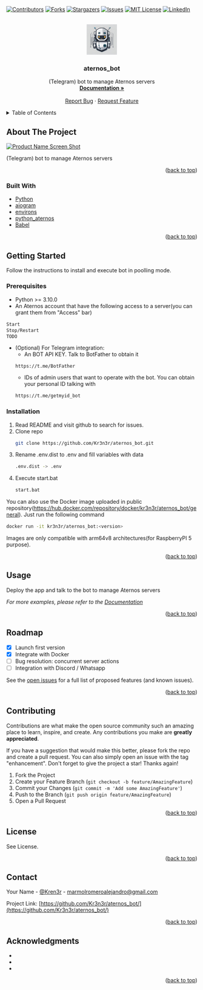 <div id="top"></div>
<!--
*** Thanks for checking out the Best-README-Template. If you have a suggestion
*** that would make this better, please fork the repo and create a pull request
*** or simply open an issue with the tag "enhancement".
*** Don't forget to give the project a star!
*** Thanks again! Now go create something AMAZING! :D
-->



<!-- PROJECT SHIELDS -->
<!--
*** I'm using markdown "reference style" links for readability.
*** Reference links are enclosed in brackets [ ] instead of parentheses ( ).
*** See the bottom of this document for the declaration of the reference variables
*** for contributors-url, forks-url, etc. This is an optional, concise syntax you may use.
*** https://www.markdownguide.org/basic-syntax/#reference-style-links
-->
[![Contributors][contributors-shield]][contributors-url]
[![Forks][forks-shield]][forks-url]
[![Stargazers][stars-shield]][stars-url]
[![Issues][issues-shield]][issues-url]
[![MIT License][license-shield]][license-url]
[![LinkedIn][linkedin-shield]][linkedin-url]



<!-- PROJECT LOGO -->
<br />
<div align="center">
  <a href="https://github.com/Kr3n3r/aternos_bot/">
    <img src="zzz_readme_src/logo.png" alt="Logo" width="80" height="80">
  </a>

<h3 align="center">aternos_bot</h3>

  <p align="center">
    (Telegram) bot to manage Aternos servers
    <br />
    <a href="https://github.com/Kr3n3r/aternos_bot/tree/main/docs"><strong>Documentation »</strong></a>
    <br />
    <br />
    <a href="https://github.com/Kr3n3r/aternos_bot/issues">Report Bug</a>
    ·
    <a href="https://github.com/Kr3n3r/aternos_bot/issues">Request Feature</a>
  </p>
</div>



<!-- TABLE OF CONTENTS -->
<details>
  <summary>Table of Contents</summary>
  <ol>
    <li>
      <a href="#about-the-project">About The Project</a>
      <ul>
        <li><a href="#built-with">Built With</a></li>
      </ul>
    </li>
    <li>
      <a href="#getting-started">Getting Started</a>
      <ul>
        <li><a href="#prerequisites">Prerequisites</a></li>
        <li><a href="#installation">Installation</a></li>
      </ul>
    </li>
    <li><a href="#usage">Usage</a></li>
    <li><a href="#roadmap">Roadmap</a></li>
    <li><a href="#contributing">Contributing</a></li>
    <li><a href="#license">License</a></li>
    <li><a href="#contact">Contact</a></li>
    <li><a href="#acknowledgments">Acknowledgments</a></li>
  </ol>
</details>



<!-- ABOUT THE PROJECT -->
## About The Project

[![Product Name Screen Shot][product-screenshot]]()

(Telegram) bot to manage Aternos servers

<p align="right">(<a href="#top">back to top</a>)</p>



### Built With

* [Python](https://www.python.org/)
* [aiogram]()
* [environs]()
* [python_aternos]()
* [Babel]()

<p align="right">(<a href="#top">back to top</a>)</p>



<!-- GETTING STARTED -->
## Getting Started

Follow the instructions to install and execute bot in poolling mode.

### Prerequisites

* Python >= 3.10.0
* An Aternos account that have the following access to a server(you can grant them from "Access" bar)
```
Start
Stop/Restart
TODO
``` 
* (Optional) For Telegram integration:
  * An BOT API KEY. Talk to BotFather to obtain it
  ```sh
  https://t.me/BotFather
  ```
  * IDs of admin users that want to operate with the bot. You can obtain your personal ID talking with
  ```sh
  https://t.me/getmyid_bot
  ```

### Installation

1. Read README and visit github to search for issues.
2. Clone repo
   ```sh
   git clone https://github.com/Kr3n3r/aternos_bot.git
   ```
3. Rename .env.dist to .env and fill variables with data
   ```sh
   .env.dist -> .env
   ```
4. Execute start.bat
   ```sh
   start.bat
   ```

You can also use the Docker image uploaded in public repository(https://hub.docker.com/repository/docker/kr3n3r/aternos_bot/general). Just run the following command
   ```sh
   docker run -it kr3n3r/aternos_bot:<version>
   ```
Images are only compatible with arm64v8 architectures(for RaspberryPI 5 purpose).

<p align="right">(<a href="#top">back to top</a>)</p>

<!-- USAGE EXAMPLES -->
## Usage

Deploy the app and talk to the bot to manage Aternos servers

_For more examples, please refer to the [Documentation](https://github.com/Kr3n3r/aternos_bot/blob/main/docs/)_

<p align="right">(<a href="#top">back to top</a>)</p>



<!-- ROADMAP -->
## Roadmap

- [x] Launch first version
- [x] Integrate with Docker
- [ ] Bug resolution: concurrent server actions
- [ ] Integration with Discord / Whatsapp

See the [open issues](https://github.com/Kr3n3r/aternos_bot/issues) for a full list of proposed features (and known issues).

<p align="right">(<a href="#top">back to top</a>)</p>



<!-- CONTRIBUTING -->
## Contributing

Contributions are what make the open source community such an amazing place to learn, inspire, and create. Any contributions you make are **greatly appreciated**.

If you have a suggestion that would make this better, please fork the repo and create a pull request. You can also simply open an issue with the tag "enhancement".
Don't forget to give the project a star! Thanks again!

1. Fork the Project
2. Create your Feature Branch (`git checkout -b feature/AmazingFeature`)
3. Commit your Changes (`git commit -m 'Add some AmazingFeature'`)
4. Push to the Branch (`git push origin feature/AmazingFeature`)
5. Open a Pull Request

<p align="right">(<a href="#top">back to top</a>)</p>



<!-- LICENSE -->
## License

See License.

<p align="right">(<a href="#top">back to top</a>)</p>



<!-- CONTACT -->
## Contact

Your Name - [@Kren3r](https://twitter.com/Kren3r) - marmolromeroalejandro@gmail.com

Project Link: [https://github.com/Kr3n3r/aternos_bot/](https://github.com/Kr3n3r/aternos_bot/)

<p align="right">(<a href="#top">back to top</a>)</p>



<!-- ACKNOWLEDGMENTS -->
## Acknowledgments

* []()
* []()
* []()

<p align="right">(<a href="#top">back to top</a>)</p>



<!-- MARKDOWN LINKS & IMAGES -->
<!-- https://www.markdownguide.org/basic-syntax/#reference-style-links -->
[contributors-shield]: https://img.shields.io/github/contributors/Kr3n3r/atlas_bot.svg?style=for-the-badge
[contributors-url]: https://github.com/Kr3n3r/atlas_bot/graphs/contributors
[forks-shield]: https://img.shields.io/github/forks/Kr3n3r/atlas_bot.svg?style=for-the-badge
[forks-url]: https://github.com/Kr3n3r/atlas_bot/network/members
[stars-shield]: https://img.shields.io/github/stars/Kr3n3r/atlas_bot.svg?style=for-the-badge
[stars-url]: https://github.com/Kr3n3r/atlas_bot/stargazers
[issues-shield]: https://img.shields.io/github/issues/Kr3n3r/atlas_bot.svg?style=for-the-badge
[issues-url]: https://github.com/Kr3n3r/atlas_bot/issues
[license-shield]: https://img.shields.io/github/license/Kr3n3r/atlas_bot.svg?style=for-the-badge
[license-url]: https://github.com/Kr3n3r/atlas_bot/blob/master/LICENSE.txt
[linkedin-shield]: https://img.shields.io/badge/-LinkedIn-black.svg?style=for-the-badge&logo=linkedin&colorB=555
[linkedin-url]: https://linkedin.com/in/alejandro-marmol-romero-885376229
[product-screenshot]: TODO
